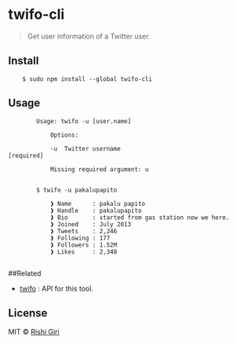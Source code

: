 # twifo-cli

> Get user information of a Twitter user.

## Install 

```
	$ sudo npm install --global twifo-cli
```

## Usage 

```
		Usage: twifo -u [user.name]

			Options:

			-u  Twitter username                                                [required]

			Missing required argument: u


		$ twifo -u pakalupapito

			❱ Name      : pakalu papito
			❱ Handle    : pakalupapito
			❱ Bio       : started from gas station now we here.
			❱ Joined    : July 2013
			❱ Tweets    : 2,246
			❱ Following : 177
			❱ Followers : 1.52M
			❱ Likes     : 2,348


```
##Related

- [twifo](https://npmjs.com/package/twifo) : API for this tool.

## License

MIT &copy; [Rishi Giri](http://rishigiri.com)